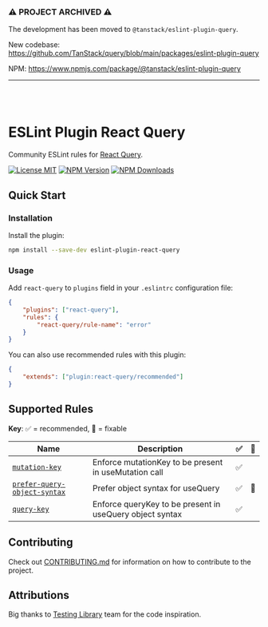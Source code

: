 <h3>⚠️ PROJECT ARCHIVED ⚠️</h3>

The development has been moved to `@tanstack/eslint-plugin-query`.

New codebase: https://github.com/TanStack/query/blob/main/packages/eslint-plugin-query

NPM: https://www.npmjs.com/package/@tanstack/eslint-plugin-query

---

<br>
<br>

# ESLint Plugin React Query

Community ESLint rules for <a href="https://react-query.tanstack.com/">React Query</a>.

<a href="https://github.com/KubaJastrz/eslint-plugin-react-query/blob/master/LICENSE"><img src="https://img.shields.io/badge/license-MIT-success?style=flat" alt="License MIT" /></a>
<a href="https://www.npmjs.com/package/eslint-plugin-react-query"><img src="https://img.shields.io/npm/v/eslint-plugin-react-query.svg?style=flat" alt="NPM Version" /></a>
<a href="https://www.npmjs.com/package/eslint-plugin-react-query"><img src="https://img.shields.io/npm/dm/eslint-plugin-react-query.svg?style=flat" alt="NPM Downloads" /></a>

## Quick Start

### Installation

Install the plugin:

```bash
npm install --save-dev eslint-plugin-react-query
```

### Usage

Add `react-query` to `plugins` field in your `.eslintrc` configuration file:

```json
{
	"plugins": ["react-query"],
	"rules": {
		"react-query/rule-name": "error"
	}
}
```

You can also use recommended rules with this plugin:

```json
{
	"extends": ["plugin:react-query/recommended"]
}
```

## Supported Rules

**Key**: ✅ = recommended, 🔧 = fixable

| Name                                                                     | Description                                              | ✅  | 🔧  |
| ------------------------------------------------------------------------ | -------------------------------------------------------- | --- | --- |
| [`mutation-key`](docs/rules/mutation-key.md)                             | Enforce mutationKey to be present in useMutation call    | ✅  |     |
| [`prefer-query-object-syntax`](docs/rules/prefer-query-object-syntax.md) | Prefer object syntax for useQuery                        | ✅  | 🔧  |
| [`query-key`](docs/rules/query-key.md)                                   | Enforce queryKey to be present in useQuery object syntax | ✅  |     |

## Contributing

Check out [CONTRIBUTING.md](CONTRIBUTING.md) for information on how to contribute to the project.

## Attributions

Big thanks to [Testing Library](https://github.com/testing-library/eslint-plugin-testing-library/) team for the code inspiration.
